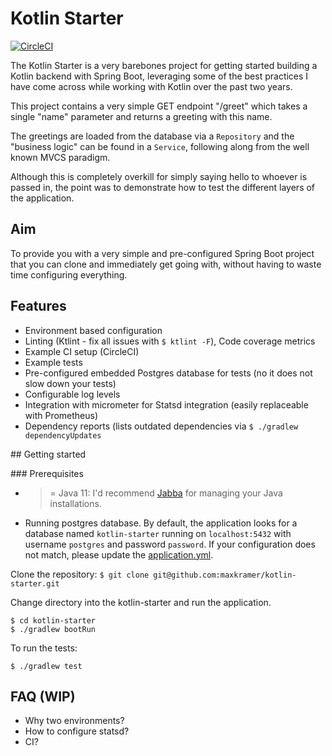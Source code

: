 # Kotlin Starter
[![CircleCI](https://circleci.com/gh/maxkramer/kotlin-starter/tree/master.svg?style=svg)](https://circleci.com/gh/maxkramer/kotlin-starter/tree/master)

The Kotlin Starter is a very barebones project for getting started building a Kotlin backend with Spring Boot, leveraging some of the best practices I have come across while working with Kotlin over the past two years.

This project contains a very simple GET endpoint "/greet" which takes a single "name" parameter and returns a greeting with this name.

The greetings are loaded from the database via a `Repository` and the "business logic" can be found in a `Service`, following along from the well known MVCS paradigm.

Although this is completely overkill for simply saying hello to whoever is passed in, the point was to demonstrate how to test the different layers of the application.

## Aim

To provide you with a very simple and pre-configured Spring Boot project that you can clone and immediately get going with, without having to waste time configuring everything.

## Features

- Environment based configuration
- Linting (Ktlint - fix all issues with `$ ktlint -F`), Code coverage metrics
- Example CI setup (CircleCI)
- Example tests
- Pre-configured embedded Postgres database for tests (no it does not slow down your tests)
- Configurable log levels
- Integration with micrometer for Statsd integration (easily replaceable with Prometheus)
- Dependency reports (lists outdated dependencies via `$ ./gradlew dependencyUpdates`

## Getting started

### Prerequisites

- >= Java 11: I'd recommend [Jabba][1] for managing your Java installations.
- Running postgres database. By default, the application looks for a database named `kotlin-starter` running on `localhost:5432` with username `postgres` and password `password`. If your configuration does not match, please update the [application.yml][2].

Clone the repository:
```$ git clone git@github.com:maxkramer/kotlin-starter.git```

Change directory into the kotlin-starter and run the application.

```
$ cd kotlin-starter
$ ./gradlew bootRun

```

To run the tests:

```
$ ./gradlew test
```

## FAQ (WIP)

- Why two environments?
- How to configure statsd?
- CI?


[1]: https://github.com/shyiko/jabba
[2]: https://github.com/maxkramer/kotlin-starter/blob/master/src/main/resources/application.yml



